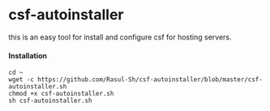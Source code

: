 # csf-autoinstaller
this is an easy tool for install and configure csf for hosting servers.


#### Installation
````
cd ~
wget -c https://github.com/Rasul-Sh/csf-autoinstaller/blob/master/csf-autoinstaller.sh
chmod +x csf-autoinstaller.sh
sh csf-autoinstaller.sh
````